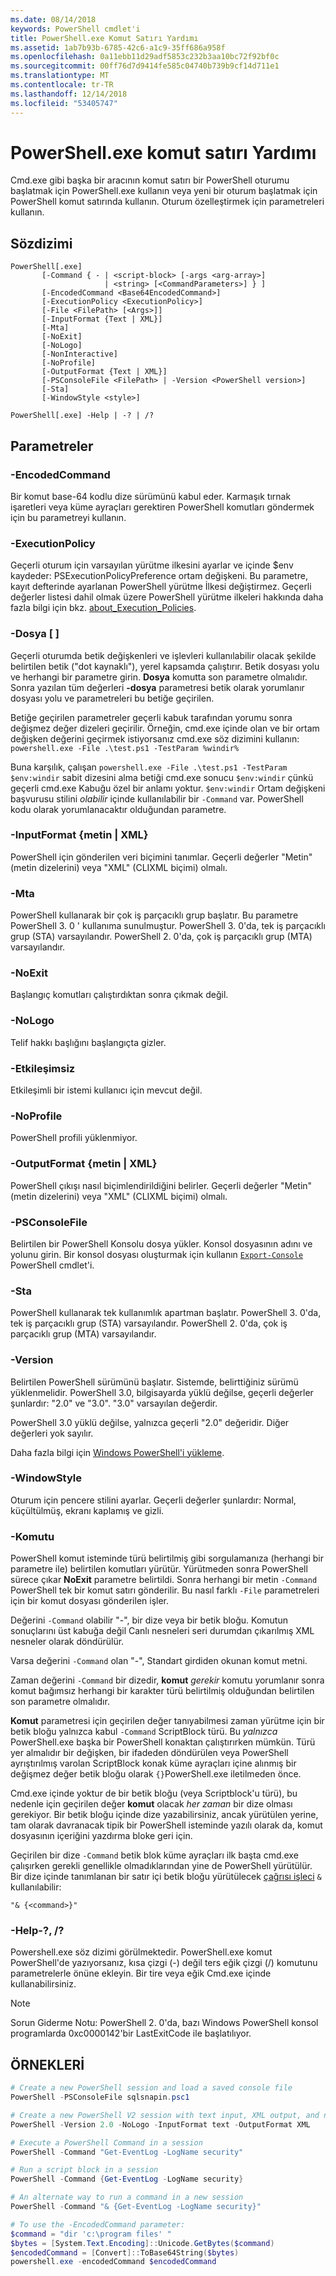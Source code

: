 ```yaml
---
ms.date: 08/14/2018
keywords: PowerShell cmdlet'i
title: PowerShell.exe Komut Satırı Yardımı
ms.assetid: 1ab7b93b-6785-42c6-a1c9-35ff686a958f
ms.openlocfilehash: 0a11ebb11d29adf5853c232b3aa10bc72f92bf0c
ms.sourcegitcommit: 00ff76d7d9414fe585c04740b739b9cf14d711e1
ms.translationtype: MT
ms.contentlocale: tr-TR
ms.lasthandoff: 12/14/2018
ms.locfileid: "53405747"
---
```

# <a name="powershellexe-command-line-help"></a>PowerShell.exe komut satırı Yardımı

Cmd.exe gibi başka bir aracının komut satırı bir PowerShell oturumu başlatmak için PowerShell.exe kullanın veya yeni bir oturum başlatmak için PowerShell komut satırında kullanın. Oturum özelleştirmek için parametreleri kullanın.

## <a name="syntax"></a>Sözdizimi

```syntax
PowerShell[.exe]
       [-Command { - | <script-block> [-args <arg-array>]
                     | <string> [<CommandParameters>] } ]
       [-EncodedCommand <Base64EncodedCommand>]
       [-ExecutionPolicy <ExecutionPolicy>]
       [-File <FilePath> [<Args>]]
       [-InputFormat {Text | XML}]
       [-Mta]
       [-NoExit]
       [-NoLogo]
       [-NonInteractive]
       [-NoProfile]
       [-OutputFormat {Text | XML}]
       [-PSConsoleFile <FilePath> | -Version <PowerShell version>]
       [-Sta]
       [-WindowStyle <style>]

PowerShell[.exe] -Help | -? | /?
```

## <a name="parameters"></a>Parametreler

### <a name="-encodedcommand-base64encodedcommand"></a>-EncodedCommand <Base64EncodedCommand>

Bir komut base-64 kodlu dize sürümünü kabul eder. Karmaşık tırnak işaretleri veya küme ayraçları gerektiren PowerShell komutları göndermek için bu parametreyi kullanın.

### <a name="-executionpolicy-executionpolicy"></a>-ExecutionPolicy <ExecutionPolicy>

Geçerli oturum için varsayılan yürütme ilkesini ayarlar ve içinde $env kaydeder: PSExecutionPolicyPreference ortam değişkeni. Bu parametre, kayıt defterinde ayarlanan PowerShell yürütme İlkesi değiştirmez. Geçerli değerler listesi dahil olmak üzere PowerShell yürütme ilkeleri hakkında daha fazla bilgi için bkz. [about_Execution_Policies](/powershell/module/microsoft.powershell.core/about/about_execution_policies).

### <a name="-file-filepath-parameters"></a>-Dosya <FilePath> \[ <Parameters>]

Geçerli oturumda betik değişkenleri ve işlevleri kullanılabilir olacak şekilde belirtilen betik ("dot kaynaklı"), yerel kapsamda çalıştırır. Betik dosyası yolu ve herhangi bir parametre girin. **Dosya** komutta son parametre olmalıdır. Sonra yazılan tüm değerleri **-dosya** parametresi betik olarak yorumlanır dosyası yolu ve parametreleri bu betiğe geçirilen.

Betiğe geçirilen parametreler geçerli kabuk tarafından yorumu sonra değişmez değer dizeleri geçirilir. Örneğin, cmd.exe içinde olan ve bir ortam değişken değerini geçirmek istiyorsanız cmd.exe söz dizimini kullanın: `powershell.exe -File .\test.ps1 -TestParam %windir%`

Buna karşılık, çalışan `powershell.exe -File .\test.ps1 -TestParam $env:windir` sabit dizesini alma betiği cmd.exe sonucu `$env:windir` çünkü geçerli cmd.exe Kabuğu özel bir anlamı yoktur.
`$env:windir` Ortam değişkeni başvurusu stilini _olabilir_ içinde kullanılabilir bir `-Command` var. PowerShell kodu olarak yorumlanacaktır olduğundan parametre.

### <a name="-inputformat-text--xml"></a>\-InputFormat {metin | XML}

PowerShell için gönderilen veri biçimini tanımlar. Geçerli değerler "Metin" (metin dizelerini) veya "XML" (CLIXML biçimi) olmalı.

### <a name="-mta"></a>-Mta

PowerShell kullanarak bir çok iş parçacıklı grup başlatır. Bu parametre PowerShell 3. 0 ' kullanıma sunulmuştur. PowerShell 3. 0'da, tek iş parçacıklı grup (STA) varsayılandır. PowerShell 2. 0'da, çok iş parçacıklı grup (MTA) varsayılandır.

### <a name="-noexit"></a>-NoExit

Başlangıç komutları çalıştırdıktan sonra çıkmak değil.

### <a name="-nologo"></a>-NoLogo

Telif hakkı başlığını başlangıçta gizler.

### <a name="-noninteractive"></a>-Etkileşimsiz

Etkileşimli bir istemi kullanıcı için mevcut değil.

### <a name="-noprofile"></a>-NoProfile

PowerShell profili yüklenmiyor.

### <a name="-outputformat-text--xml"></a>-OutputFormat {metin | XML}

PowerShell çıkışı nasıl biçimlendirildiğini belirler. Geçerli değerler "Metin" (metin dizelerini) veya "XML" (CLIXML biçimi) olmalı.

### <a name="-psconsolefile-filepath"></a>-PSConsoleFile <FilePath>

Belirtilen bir PowerShell Konsolu dosya yükler. Konsol dosyasının adını ve yolunu girin. Bir konsol dosyası oluşturmak için kullanın [ `Export-Console` ](/powershell/module/Microsoft.PowerShell.Core/Export-Console) PowerShell cmdlet'i.

### <a name="-sta"></a>-Sta

PowerShell kullanarak tek kullanımlık apartman başlatır. PowerShell 3. 0'da, tek iş parçacıklı grup (STA) varsayılandır. PowerShell 2. 0'da, çok iş parçacıklı grup (MTA) varsayılandır.

### <a name="-version-powershell-version"></a>-Version <PowerShell Version>

Belirtilen PowerShell sürümünü başlatır. Sistemde, belirttiğiniz sürümü yüklenmelidir. PowerShell 3.0, bilgisayarda yüklü değilse, geçerli değerler şunlardır: "2.0" ve "3.0". "3.0" varsayılan değerdir.

PowerShell 3.0 yüklü değilse, yalnızca geçerli "2.0" değeridir. Diğer değerleri yok sayılır.

Daha fazla bilgi için [Windows PowerShell'i yükleme](../../setup/installing-windows-powershell.md).

### <a name="-windowstyle-window-style"></a>-WindowStyle <Window style>

Oturum için pencere stilini ayarlar. Geçerli değerler şunlardır: Normal, küçültülmüş, ekranı kaplamış ve gizli.

### <a name="-command"></a>-Komutu

PowerShell komut isteminde türü belirtilmiş gibi sorgulamanıza (herhangi bir parametre ile) belirtilen komutları yürütür.
Yürütmeden sonra PowerShell sürece çıkar **NoExit** parametre belirtildi.
Sonra herhangi bir metin `-Command` PowerShell tek bir komut satırı gönderilir.
Bu nasıl farklı `-File` parametreleri için bir komut dosyası gönderilen işler.

Değerini `-Command` olabilir "-", bir dize veya bir betik bloğu.
Komutun sonuçlarını üst kabuğa değil Canlı nesneleri seri durumdan çıkarılmış XML nesneler olarak döndürülür.

Varsa değerini `-Command` olan "-", Standart girdiden okunan komut metni.

Zaman değerini `-Command` bir dizedir, **komut** _gerekir_ komutu yorumlanır sonra komut bağımsız herhangi bir karakter türü belirtilmiş olduğundan belirtilen son parametre olmalıdır.

**Komut** parametresi için geçirilen değer tanıyabilmesi zaman yürütme için bir betik bloğu yalnızca kabul `-Command` ScriptBlock türü.
Bu _yalnızca_ PowerShell.exe başka bir PowerShell konaktan çalıştırırken mümkün.
Türü yer almalıdır bir değişken, bir ifadeden döndürülen veya PowerShell ayrıştırılmış varolan ScriptBlock konak küme ayraçları içine alınmış bir değişmez değer betik bloğu olarak `{}`PowerShell.exe iletilmeden önce.

Cmd.exe içinde yoktur de bir betik bloğu (veya Scriptblock'u türü), bu nedenle için geçirilen değer **komut** olacak _her zaman_ bir dize olması gerekiyor.
Bir betik bloğu içinde dize yazabilirsiniz, ancak yürütülen yerine, tam olarak davranacak tipik bir PowerShell isteminde yazılı olarak da, komut dosyasının içeriğini yazdırma bloke geri için.

Geçirilen bir dize `-Command` betik blok küme ayraçları ilk başta cmd.exe çalışırken gerekli genellikle olmadıklarından yine de PowerShell yürütülür.
Bir dize içinde tanımlanan bir satır içi betik bloğu yürütülecek [çağrısı işleci](/powershell/module/microsoft.powershell.core/about/about_operators#call-operator-) `&` kullanılabilir:

```console
"& {<command>}"
```

### <a name="-help---"></a>-Help-?, /?

Powershell.exe söz dizimi görülmektedir. PowerShell.exe komut PowerShell'de yazıyorsanız, kısa çizgi (-) değil ters eğik çizgi (/) komutunu parametrelerle önüne ekleyin. Bir tire veya eğik Cmd.exe içinde kullanabilirsiniz.

> [!NOTE]
> Sorun Giderme Notu: PowerShell 2. 0'da, bazı Windows PowerShell konsol programlarda 0xc0000142'bir LastExitCode ile başlatılıyor.

## <a name="examples"></a>ÖRNEKLERİ

```powershell
# Create a new PowerShell session and load a saved console file
PowerShell -PSConsoleFile sqlsnapin.psc1

# Create a new PowerShell V2 session with text input, XML output, and no logo
PowerShell -Version 2.0 -NoLogo -InputFormat text -OutputFormat XML

# Execute a PowerShell Command in a session
PowerShell -Command "Get-EventLog -LogName security"

# Run a script block in a session
PowerShell -Command {Get-EventLog -LogName security}

# An alternate way to run a command in a new session
PowerShell -Command "& {Get-EventLog -LogName security}"

# To use the -EncodedCommand parameter:
$command = "dir 'c:\program files' "
$bytes = [System.Text.Encoding]::Unicode.GetBytes($command)
$encodedCommand = [Convert]::ToBase64String($bytes)
powershell.exe -encodedCommand $encodedCommand
```
